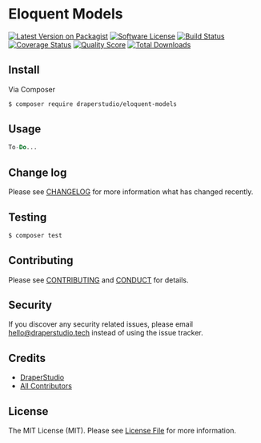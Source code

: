 # Eloquent Models

[![Latest Version on Packagist][ico-version]][link-packagist]
[![Software License][ico-license]](LICENSE.md)
[![Build Status][ico-travis]][link-travis]
[![Coverage Status][ico-scrutinizer]][link-scrutinizer]
[![Quality Score][ico-code-quality]][link-code-quality]
[![Total Downloads][ico-downloads]][link-downloads]

## Install

Via Composer

``` bash
$ composer require draperstudio/eloquent-models
```

## Usage

``` php
To-Do...
```

## Change log

Please see [CHANGELOG](CHANGELOG.md) for more information what has changed recently.

## Testing

``` bash
$ composer test
```

## Contributing

Please see [CONTRIBUTING](.github/CONTRIBUTING.md) and [CONDUCT](CONDUCT.md) for details.

## Security

If you discover any security related issues, please email hello@draperstudio.tech instead of using the issue tracker.

## Credits

- [DraperStudio][link-author]
- [All Contributors][link-contributors]

## License

The MIT License (MIT). Please see [License File](LICENSE.md) for more information.

[ico-version]: https://img.shields.io/packagist/v/DraperStudio/eloquent-models.svg?style=flat-square
[ico-license]: https://img.shields.io/badge/license-MIT-brightgreen.svg?style=flat-square
[ico-travis]: https://img.shields.io/travis/DraperStudio/Eloquent-Models/master.svg?style=flat-square
[ico-scrutinizer]: https://img.shields.io/scrutinizer/coverage/g/DraperStudio/eloquent-models.svg?style=flat-square
[ico-code-quality]: https://img.shields.io/scrutinizer/g/DraperStudio/eloquent-models.svg?style=flat-square
[ico-downloads]: https://img.shields.io/packagist/dt/DraperStudio/eloquent-models.svg?style=flat-square

[link-packagist]: https://packagist.org/packages/DraperStudio/eloquent-models
[link-travis]: https://travis-ci.org/DraperStudio/Eloquent-Models
[link-scrutinizer]: https://scrutinizer-ci.com/g/DraperStudio/eloquent-models/code-structure
[link-code-quality]: https://scrutinizer-ci.com/g/DraperStudio/eloquent-models
[link-downloads]: https://packagist.org/packages/DraperStudio/eloquent-models
[link-author]: https://github.com/DraperStudio
[link-contributors]: ../../contributors
